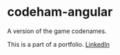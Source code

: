 # codeham-angular
A version of the game codenames.

This is a part of a portfolio.
[LinkedIn](https://www.linkedin.com/in/jonathan-fridja/ "johnfridja@gmail.com")
